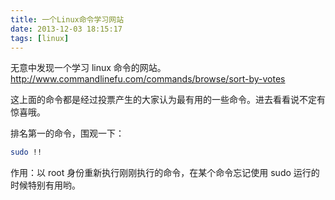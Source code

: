 ```yaml
---
title: 一个Linux命令学习网站
date: 2013-12-03 18:15:17
tags: [linux]
---
```


无意中发现一个学习 linux 命令的网站。<a href="http://www.commandlinefu.com/commands/browse/sort-by-votes" target="_blank">http://www.commandlinefu.com/commands/browse/sort-by-votes</a>

这上面的命令都是经过投票产生的大家认为最有用的一些命令。进去看看说不定有惊喜哦。

排名第一的命令，围观一下：

```bash
sudo !!
```

作用：以 root 身份重新执行刚刚执行的命令，在某个命令忘记使用 sudo 运行的时候特别有用哟。
